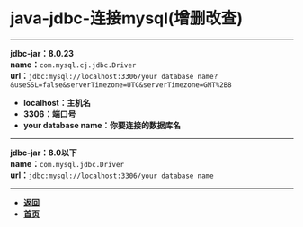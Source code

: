 # java-jdbc-连接mysql(增删改查)

---

**jdbc-jar：8.0.23**  
**name：**`com.mysql.cj.jdbc.Driver`  
**url：**`jdbc:mysql://localhost:3306/your database name?&useSSL=false&serverTimezone=UTC&serverTimezone=GMT%2B8`  
- **localhost：主机名**
- **3306：端口号**
- **your database name：你要连接的数据库名**

---

**jdbc-jar：8.0以下**  
**name：**`com.mysql.jdbc.Driver`  
**url：**`jdbc:mysql://localhost:3306/your database name`

---

- [**返回**](https://code.aliyun.com/kangxianghui/studywrod/tree/master/%E5%A4%A7%E4%BA%8C%E5%AD%A6%E4%B9%A0%E7%9F%A5%E8%AF%86%E7%82%B9/java)
- [**首页**](https://code.aliyun.com/kangxianghui/studywrod/tree/master)